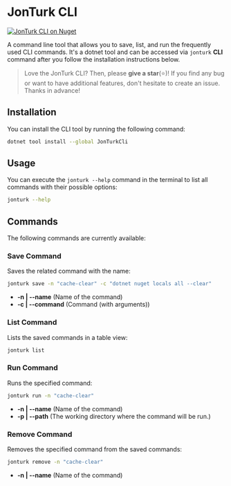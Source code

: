 # JonTurk CLI

<a href="https://www.nuget.org/packages/JonTurkCli"><img src="https://img.shields.io/nuget/v/JonTurkCli?logo=nuget" alt="JonTurk CLI on Nuget" /></a>

A command line tool that allows you to save, list, and run the frequently used CLI commands. It's a dotnet tool and can be accessed via `jonturk` **CLI** command after you follow the installation instructions below.

> Love the JonTurk CLI? Then, please **give a star**(⭐)! If you find any bug or want to have additional features, don't hesitate to create an issue. Thanks in advance!

## Installation

You can install the CLI tool by running the following command:

```bash
dotnet tool install --global JonTurkCli
```

## Usage

You can execute the `jonturk --help` command in the terminal to list all commands with their possible options:

```bash
jonturk --help
```

## Commands

The following commands are currently available:

### Save Command

Saves the related command with the name:

```bash
jonturk save -n "cache-clear" -c "dotnet nuget locals all --clear" 
```

* **-n | --name** (Name of the command)
* **-c | --command** (Command (with arguments))

### List Command

Lists the saved commands in a table view:

```bash
jonturk list
```

### Run Command

Runs the specified command:

```bash
jonturk run -n "cache-clear"
```

* **-n | --name** (Name of the command)
* **-p | --path** (The working directory where the command will be run.)

### Remove Command

Removes the specified command from the saved commands:

```bash
jonturk remove -n "cache-clear"
```

* **-n | --name** (Name of the command)
